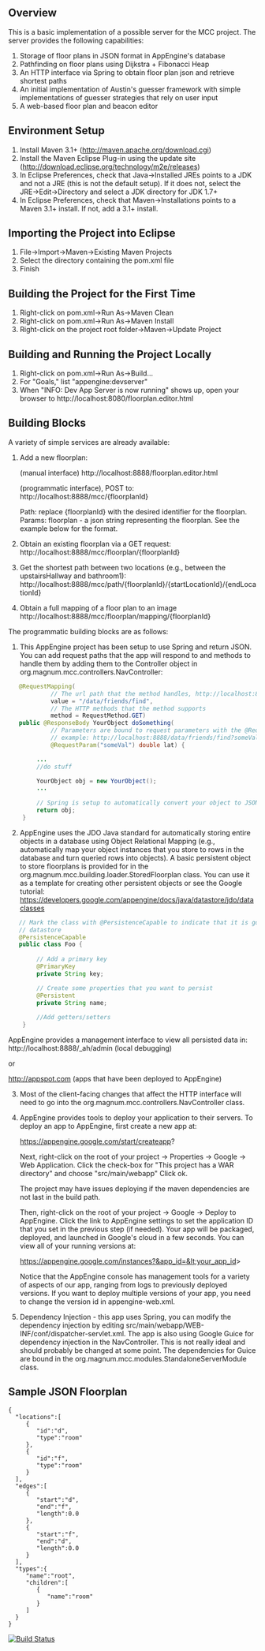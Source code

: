 

Overview
---------
This is a basic implementation of a possible server for the MCC project. The server
provides the following capabilities:

1. Storage of floor plans in JSON format in AppEngine's database
2. Pathfinding on floor plans using Dijkstra + Fibonacci Heap
3. An HTTP interface via Spring to obtain floor plan json and retrieve shortest paths
4. An initial implementation of Austin's guesser framework with simple implementations
   of guesser strategies that rely on user input
5. A web-based floor plan and beacon editor
   
Environment Setup
------------------
1. Install Maven 3.1+ (http://maven.apache.org/download.cgi)
2. Install the Maven Eclipse Plug-in using the update site (http://download.eclipse.org/technology/m2e/releases)
3. In Eclipse Preferences, check that Java->Installed JREs points to a JDK and not a JRE (this is not the default setup).
   If it does not, select the JRE->Edit->Directory and select a JDK directory for JDK 1.7+
4. In Eclipse Preferences, check that Maven->Installations points to a Maven 3.1+ install. If not, add a 3.1+ install.

Importing the Project into Eclipse
----------------------------------
1. File->Import->Maven->Existing Maven Projects
2. Select the directory containing the pom.xml file
3. Finish

Building the Project for the First Time
---------------------------------------
1. Right-click on pom.xml->Run As->Maven Clean
2. Right-click on pom.xml->Run As->Maven Install
3. Right-click on the project root folder->Maven->Update Project

Building and Running the Project Locally 
----------------------------------------
1. Right-click on pom.xml->Run As->Build...
2. For "Goals," list "appengine:devserver"
3. When "INFO: Dev App Server is now running" shows up, open your browser to http://localhost:8080/floorplan.editor.html


Building Blocks
----------------
A variety of simple services are already available:

1. Add a new floorplan:

   (manual interface)
   http://localhost:8888/floorplan.editor.html
   
   (programmatic interface), POST to:
   http://localhost:8888/mcc/{floorplanId}
   
   Path: replace {floorplanId} with the desired identifier for the floorplan. 
   Params: floorplan - a json string representing the floorplan. See the example below for the format.
   
2. Obtain an existing floorplan via a GET request:
   http://localhost:8888/mcc/floorplan/{floorplanId}

3. Get the shortest path between two locations (e.g., between the upstairsHallway and bathroom1):
   http://localhost:8888/mcc/path/{floorplanId}/{startLocationId}/{endLocationId}

4. Obtain a full mapping of a floor plan to an image
    http://localhost:8888/mcc/floorplan/mapping/{floorplanId}

The programmatic building blocks are as follows:

1. This AppEngine project has been setup to use Spring and return JSON. You can add
   request paths that the app will respond to and methods to handle them by adding them
   to the Controller object in org.magnum.mcc.controllers.NavController:

```java 
   @RequestMapping(
   			// The url path that the method handles, http://localhost:8888/data/friends/find
   			value = "/data/friends/find", 
   			// The HTTP methods that the method supports
   			method = RequestMethod.GET)
   public @ResponseBody YourObject doSomething(
            // Parameters are bound to request parameters with the @RequestParam annotation,
            // example: http://localhost:8888/data/friends/find?someVal=1.23
            @RequestParam("someVal") double lat) {

		...
		//do stuff

		YourObject obj = new YourObject();
		...
		
		// Spring is setup to automatically convert your object to JSON
		return obj;
	}
```
	
2. AppEngine uses the JDO Java standard for automatically storing entire objects in a database
   using Object Relational Mapping (e.g., automatically map your object instances that you store
   to rows in the database and turn queried rows into objects). A basic persistent object
   to store floorplans is provided for in the org.magnum.mcc.building.loader.StoredFloorplan
   class. You can use it as a template for creating other persistent objects or see the
   Google tutorial: https://developers.google.com/appengine/docs/java/datastore/jdo/dataclasses

```java 
   // Mark the class with @PersistenceCapable to indicate that it is going to be stored in the
   // datastore
   @PersistenceCapable
   public class Foo {
   
   		// Add a primary key
   		@PrimaryKey
		private String key;

		// Create some properties that you want to persist
		@Persistent
		private String name;
		
		//Add getters/setters
	}
```	

AppEngine provides a management interface to view all persisted data in:
http://localhost:8888/_ah/admin (local debugging)
	
or
	
http://appspot.com (apps that have been deployed to AppEngine)
	
3. Most of the client-facing changes that affect the HTTP interface will need to go into the
   org.magnum.mcc.controllers.NavController class.

4. AppEngine provides tools to deploy your application to their servers. To deploy an app
   to AppEngine, first create a new app at:
   
   https://appengine.google.com/start/createapp?
   
   Next, right-click on the root of your project -> Properties -> Google -> Web Application. Click the check-box for "This project has a WAR directory" and choose "src/main/webapp" Click ok.

   The project may have issues deploying if the maven dependencies are not last in the build path.

   Then, right-click on the root of your project -> Google -> Deploy to AppEngine. Click the
   link to AppEngine settings to set the application ID that you set in the previous step
   (if needed). Your app will be packaged, deployed, and launched in Google's cloud in a
   few seconds. You can view all of your running versions at:
   
   https://appengine.google.com/instances?&app_id=&lt;your_app_id&gt;
   
   Notice that the AppEngine console has management tools for a variety of aspects of our
   app, ranging from logs to previously deployed versions. If you want to deploy multiple
   versions of your app, you need to change the version id in appengine-web.xml.
   
 5. Dependency Injection - this app uses Spring, you can modify the dependency injection
    by editing src/main/webapp/WEB-INF/conf/dispatcher-servlet.xml. The app is also using Google
    Guice for dependency injection in the NavController. This is not really ideal and
    should probably be changed at some point. The dependencies for Guice are bound in the
    org.magnum.mcc.modules.StandaloneServerModule class.
   
   
 Sample JSON Floorplan 
 ----------------
 ```	
{
   "locations":[
      {
         "id":"d",
         "type":"room"
      },
      {
         "id":"f",
         "type":"room"
      }
   ],
   "edges":[
      {
         "start":"d",
         "end":"f",
         "length":0.0
      },
      {
         "start":"f",
         "end":"d",
         "length":0.0
      }
   ],
   "types":{
      "name":"root",
      "children":[
         {
            "name":"room"
         }
      ]
   }
}
```	


[![Build Status](https://travis-ci.org/MusicCityCenter/Backend.png?branch=master)](https://travis-ci.org/MusicCityCenter/Backend)
